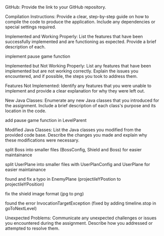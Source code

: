 GitHub: Provide the link to your GitHub repository.

Compilation Instructions: Provide a clear, step-by-step guide on how to compile the code to produce the application. Include any dependencies or special settings required.

Implemented and Working Properly: List the features that have been successfully implemented and are functioning as expected. Provide a brief description of each.

  implement pause game function

Implemented but Not Working Properly: List any features that have been implemented but are not working correctly. Explain the issues you encountered, and if possible, the steps you took to address them.

Features Not Implemented: Identify any features that you were unable to implement and provide a clear explanation for why they were left out.

New Java Classes: Enumerate any new Java classes that you introduced for the assignment. Include a brief description of each class's purpose and its location in the code.

  add pause game function in LevelParent

Modified Java Classes: List the Java classes you modified from the provided code base. Describe the changes you made and explain why these modifications were necessary.

  split Boss into smaller files (BossConfig, Shield and Boss) for easier maintainance
  
  split UserPlane into smaller files with UserPlanConfig and UserPlane for easier maintainance
  
  found and fix a typo in EnemyPlane (projectileYPostion to projectileYPosition)
  
  fix the shield image format (jpg to png)
  
  found the error InvocationTargetException (fixed by adding timeline.stop in goToNextLevel)

Unexpected Problems: Communicate any unexpected challenges or issues you encountered during the assignment. Describe how you addressed or attempted to resolve them.
